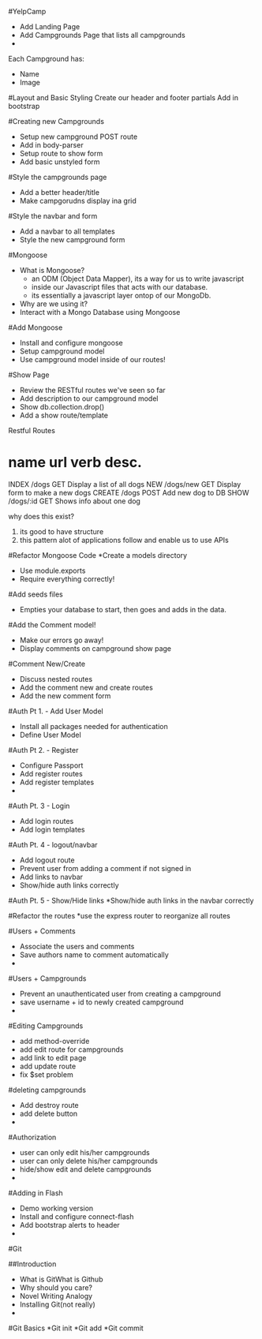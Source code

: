 #YelpCamp

* Add Landing Page
* Add Campgrounds Page that lists all campgrounds
* 
Each Campground has:
* Name
* Image


#Layout and Basic Styling
Create our header and footer partials
Add in bootstrap

#Creating new Campgrounds
* Setup new campground POST route
* Add in body-parser
* Setup route to show form
* Add basic unstyled form


#Style the campgrounds page
* Add a better header/title
* Make campgorudns display ina  grid

#Style the navbar and form
* Add a navbar to all templates
* Style the new campground form


#Mongoose
* What is Mongoose?
    *   an ODM (Object Data Mapper), its a way for us to write javascript
    * inside our Javascript files that acts with our database.
    * its essentially a javascript layer ontop of our MongoDb.
* Why are we using it?
* Interact with a Mongo Database using Mongoose


#Add Mongoose
* Install and configure mongoose
* Setup campground model
* Use campground model inside of our routes!


#Show Page
* Review the RESTful routes we've seen so far
* Add description to our campground model
* Show db.collection.drop()
* Add a show route/template


Restful Routes

name      url           verb    desc.
====================================================
INDEX    /dogs          GET    Display a list of all dogs
NEW      /dogs/new      GET    Display form to make a new dogs
CREATE   /dogs          POST   Add new dog to DB
SHOW     /dogs/:id      GET    Shows info about one dog



why does this exist? 
1. its good to have structure
2. this pattern alot of applications follow and enable us to use APIs

#Refactor Mongoose Code
*Create a models directory
* Use module.exports
* Require everything correctly!


#Add seeds files
* Empties your database to start, then goes and adds in the data.


#Add the Comment model!
* Make our errors go away!
* Display comments on campground show page


#Comment New/Create
* Discuss nested routes
* Add the comment new and create routes
* Add the new comment form


#Auth Pt 1. - Add User Model
* Install all packages needed for authentication
* Define User Model

#Auth Pt 2. - Register
* Configure Passport
* Add register routes
* Add register templates
* 

#Auth Pt. 3 - Login
* Add login routes
* Add login templates 


#Auth Pt. 4 - logout/navbar
* Add logout route
* Prevent user from adding a comment if not signed in 
* Add links to navbar
* Show/hide auth links correctly

#Auth Pt. 5 - Show/Hide links
*Show/hide auth links in the navbar correctly

#Refactor the routes
*use the express router to reorganize all routes

#Users + Comments
* Associate the users and comments
* Save authors name to comment automatically
* 

#Users + Campgrounds
* Prevent an unauthenticated user from creating a campground
* save username + id to newly created campground
* 

#Editing Campgrounds
* add method-override
* add edit route for campgrounds
* add link to edit page
* add update route
* fix $set problem

#deleting campgrounds
* Add destroy route
* add delete button
* 

#Authorization
* user can only edit his/her campgrounds
* user can only delete his/her campgrounds
* hide/show edit and delete campgrounds
* 

#Adding in Flash
* Demo working version
* Install and configure connect-flash
* Add bootstrap alerts to header
* 

#Git

##Introduction
* What is GitWhat is Github
* Why should you care?
* Novel Writing Analogy
* Installing Git(not really)
* 

#Git Basics
*Git init
*Git add
*Git commit
